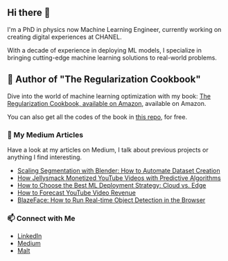 ## Hi there 👋

I'm a PhD in physics now Machine Learning Engineer, currently working on creating digital experiences at CHANEL.

With a decade of experience in deploying ML models, 
I specialize in bringing cutting-edge machine learning solutions to real-world problems.


## 📘 Author of "The Regularization Cookbook"
Dive into the world of machine learning optimization with my book: [The Regularization Cookbook, available on Amazon](https://amzn.eu/d/7ouDaFQ), available on Amazon.

You can also get all the codes of the book in [this repo](https://github.com/PacktPublishing/The-Regularization-Cookbook), for free.

### 📝 My Medium Articles

Have a look at my articles on Medium, I talk about previous projects or anything I find interesting.

<!-- MEDIUM-STORY-LIST:START -->
- [Scaling Segmentation with Blender: How to Automate Dataset Creation](https://medium.com/data-science/scaling-segmentation-with-blender-how-to-automate-dataset-creation-73aa38967599?source=rss-6c53f1364ba9------2)
- [How Jellysmack Monetized YouTube Videos with Predictive Algorithms](https://medium.datadriveninvestor.com/how-jellysmack-monetized-youtube-videos-with-predictive-algorithms-0b241e9688c2?source=rss-6c53f1364ba9------2)
- [How to Choose the Best ML Deployment Strategy: Cloud vs. Edge](https://medium.com/data-science/how-to-choose-the-best-ml-deployment-strategy-cloud-vs-edge-7b62d9db9b20?source=rss-6c53f1364ba9------2)
- [How to Forecast YouTube Video Revenue](https://medium.datadriveninvestor.com/how-to-forecast-youtube-video-revenue-e35c60bd1105?source=rss-6c53f1364ba9------2)
- [BlazeFace: How to Run Real-time Object Detection in the Browser](https://medium.com/data-science/blazeface-how-to-run-real-time-object-detection-in-the-browser-66c2ac9acd75?source=rss-6c53f1364ba9------2)
<!-- MEDIUM-STORY-LIST:END -->

### 📫 Connect with Me

- [LinkedIn](https://www.linkedin.com/in/v-vandenbussche/)
- [Medium](https://medium.com/@vincent.vandenbussche)
- [Malt](https://www.malt.fr/profile/vincentvandenbussche)

